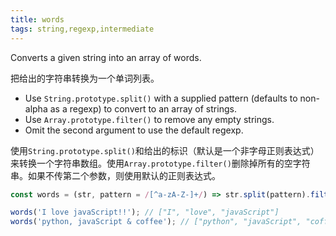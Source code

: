 ```yaml
---
title: words
tags: string,regexp,intermediate
---
```


Converts a given string into an array of words.

把给出的字符串转换为一个单词列表。

- Use `String.prototype.split()` with a supplied pattern (defaults to non-alpha as a regexp) to convert to an array of strings.
- Use `Array.prototype.filter()` to remove any empty strings.
- Omit the second argument to use the default regexp.

使用`String.prototype.split()`和给出的标识（默认是一个非字母正则表达式）来转换一个字符串数组。使用`Array.prototype.filter()`删除掉所有的空字符串。如果不传第二个参数，则使用默认的正则表达式。

```js
const words = (str, pattern = /[^a-zA-Z-]+/) => str.split(pattern).filter(Boolean);
```

```js
words('I love javaScript!!'); // ["I", "love", "javaScript"]
words('python, javaScript & coffee'); // ["python", "javaScript", "coffee"]
```
